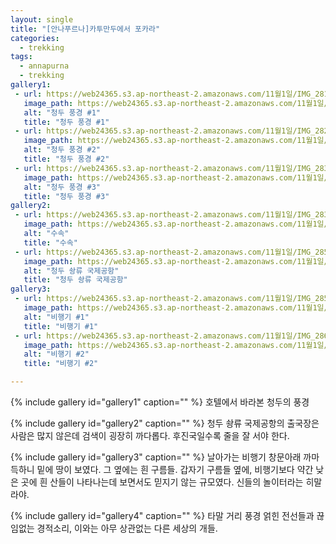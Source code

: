 ```yaml
---
layout: single
title: "[안나푸르나]카투만두에서 포카라"
categories:
  - trekking
tags:
  - annapurna
  - trekking
gallery1:
 - url: https://web24365.s3.ap-northeast-2.amazonaws.com/11월1일/IMG_2816.png
   image_path: https://web24365.s3.ap-northeast-2.amazonaws.com/11월1일/IMG_2816.png
   alt: "청두 풍경 #1"
   title: "청두 풍경 #1"
 - url: https://web24365.s3.ap-northeast-2.amazonaws.com/11월1일/IMG_2824.png
   image_path: https://web24365.s3.ap-northeast-2.amazonaws.com/11월1일/IMG_2824.png
   alt: "청두 풍경 #2"
   title: "청두 풍경 #2"
 - url: https://web24365.s3.ap-northeast-2.amazonaws.com/11월1일/IMG_2836.png
   image_path: https://web24365.s3.ap-northeast-2.amazonaws.com/11월1일/IMG_2836.png
   alt: "청두 풍경 #3"
   title: "청두 풍경 #3"
gallery2:
 - url: https://web24365.s3.ap-northeast-2.amazonaws.com/11월1일/IMG_2836.png
   image_path: https://web24365.s3.ap-northeast-2.amazonaws.com/11월1일/IMG_2836.png
   alt: "수속"
   title: "수속"
 - url: https://web24365.s3.ap-northeast-2.amazonaws.com/11월1일/IMG_2852.png
   image_path: https://web24365.s3.ap-northeast-2.amazonaws.com/11월1일/IMG_2852.png
   alt: "청두 솽류 국제공항"
   title: "청두 솽류 국제공항"
gallery3:
 - url: https://web24365.s3.ap-northeast-2.amazonaws.com/11월1일/IMG_2855.png
   image_path: https://web24365.s3.ap-northeast-2.amazonaws.com/11월1일/IMG_2855.png
   alt: "비행기 #1"
   title: "비행기 #1"
 - url: https://web24365.s3.ap-northeast-2.amazonaws.com/11월1일/IMG_2868.png
   image_path: https://web24365.s3.ap-northeast-2.amazonaws.com/11월1일/IMG_2868.png
   alt: "비행기 #2"
   title: "비행기 #2"

---
```


{% include gallery id="gallery1" caption="" %}
호텔에서 바라본 청두의 풍경

{% include gallery id="gallery2" caption="" %}
청두 솽류 국제공항의 출국장은 사람은 많지 않은데 검색이 굉장히 까다롭다.
후진국일수록 줄을 잘 서야 한다.

{% include gallery id="gallery3" caption="" %}
날아가는 비행기 창문아래 까마득하니 밑에 땅이 보였다. 그 옆에는 흰 구름들. 
갑자기 구름들 옆에, 비행기보다 약간 낮은 곳에 흰 산들이 나타나는데 보면서도 믿지기 않는 규모였다.
신들의 놀이터라는 히말라야.


{% include gallery id="gallery4" caption="" %}
타말 거리 풍경
얽힌 전선들과 끊임없는 경적소리, 이와는 아무 상관없는 다른 세상의 개들.